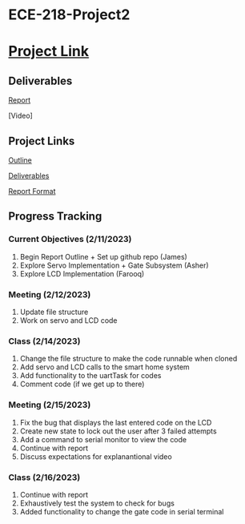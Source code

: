 # ECE-218-Project2

# [Project Link](https://github.com/Gaskellj/ECE-218-Project2.git)
## Deliverables

[Report](Project_2_Report.pdf)

[Video]


## Project Links

[Outline](Project_Information/Project-2-Outline.pdf)

[Deliverables](Project_Information/Project-2-Deliverables.pdf)

[Report Format](Project_Information/Project-2-Report-Format.pdf)


## Progress Tracking

### Current Objectives (2/11/2023)

1. Begin Report Outline + Set up github repo (James)
2. Explore Servo Implementation + Gate Subsystem (Asher)
3. Explore LCD Implementation (Farooq)

### Meeting (2/12/2023)

1. Update file structure
2. Work on servo and LCD code

### Class (2/14/2023)

1. Change the file structure to make the code runnable when cloned
2. Add servo and LCD calls to the smart home system
3. Add functionality to the uartTask for codes
4. Comment code (if we get up to there)

### Meeting (2/15/2023)

1. Fix the bug that displays the last entered code on the LCD
2. Create new state to lock out the user after 3 failed attempts
3. Add a command to serial monitor to view the code
4. Continue with report
5. Discuss expectations for explanantional video

### Class (2/16/2023)

1. Continue with report
2. Exhaustively test the system to check for bugs
3. Added functionality to change the gate code in serial terminal



